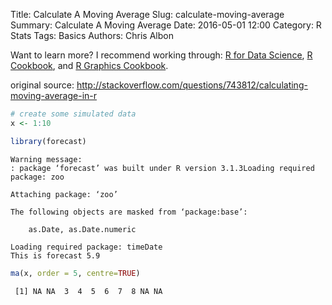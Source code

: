 Title: Calculate A Moving Average
Slug: calculate-moving-average
Summary: Calculate A Moving Average
Date: 2016-05-01 12:00
Category: R Stats
Tags: Basics
Authors: Chris Albon

Want to learn more? I recommend working through: [R for Data Science](http://amzn.to/2myxnhi), [R Cookbook](http://amzn.to/2lF6hkb), and [R Graphics Cookbook](http://amzn.to/2m0fcPL).

original source: http://stackoverflow.com/questions/743812/calculating-moving-average-in-r


```R
# create some simulated data
x <- 1:10
```


```R
library(forecast)
```

    Warning message:
    : package ‘forecast’ was built under R version 3.1.3Loading required package: zoo

    Attaching package: ‘zoo’

    The following objects are masked from ‘package:base’:

        as.Date, as.Date.numeric

    Loading required package: timeDate
    This is forecast 5.9




```R
ma(x, order = 5, centre=TRUE)
```




     [1] NA NA  3  4  5  6  7  8 NA NA
